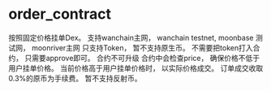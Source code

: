 # order_contract
按照固定价格挂单Dex。 支持wanchain主网， wanchain testnet, moonbase 测试网， moonriver主网
只支持Token， 暂不支持原生币。
不需要把token打入合约， 只需要approve即可。
合约不可升级
合约中会检查price， 确保价格不低于用户挂单价格。
当前价格高于用户挂单价格时， 以实际价格成交。
订单成交收取0.3%的原币为手续费。
暂不支持反射币。
